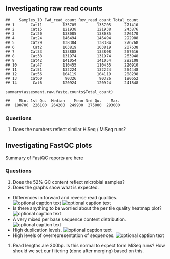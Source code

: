 Investigating raw read counts
-----------------------------

    ##    Samples_ID Fwd_read_count Rev_read_count Total_count
    ## 1       Cat11         135705         135705      271410
    ## 2       Cat15         121938         121938      243876
    ## 3       Cat20         138085         138085      276170
    ## 4       Cat24         146494         146494      292988
    ## 5       Cat29         138384         138384      276768
    ## 6        Cat2         103819         103819      207638
    ## 7       Cat33         133808         133808      267616
    ## 8       Cat38         131974         131974      263948
    ## 9       Cat42         141054         141054      282108
    ## 10      Cat47         110455         110455      220910
    ## 11      Cat51         132224         132224      264448
    ## 12      Cat56         104119         104119      208238
    ## 13      Cat60          90326          90326      180652
    ## 14       Cat6         120924         120924      241848

    summary(assesment.raw.fastq.counts$Total_count)

    ##    Min. 1st Qu.  Median    Mean 3rd Qu.    Max. 
    ##  180700  226100  264200  249900  275000  293000

### Questions

1.  Does the numbers reflect similar HiSeq / MiSeq runs?

Investigating FastQC plots
--------------------------

Summary of FastQC reports are
[here](http://web.cbio.uct.ac.za/~gerrit/16Snodeassessment/assessment.run/qc/fastqc/fastqc_plots.htm)

### Questions

1.  Does the 52% GC content reflect microbial samples?
2.  Does the graphs show what is expected.

-   Differences in forward and reverse read qualities. ![optional
    caption text](figures/r1_qual.png) ![optional caption
    text](figures/r2_qual.png)
-   Is there anything to be worried about the per tile quality heatmap
    plot? ![optional caption
    text](figures/per_tile_sequence_quality.png)
-   A very mixed per base sequence content distribution. ![optional
    caption text](figures/per_base_sequence_content.png)
-   High duplication levels. ![optional caption
    text](figures/duplication_levels.png)
-   High levels of overrepresentation of sequences. ![optional caption
    text](figures/overrepressented_sequences.png)

1.  Read lengths are 300bp. Is this normal to expect form MiSeq runs?
    How should we set our filtering (done after merging) based on this.
